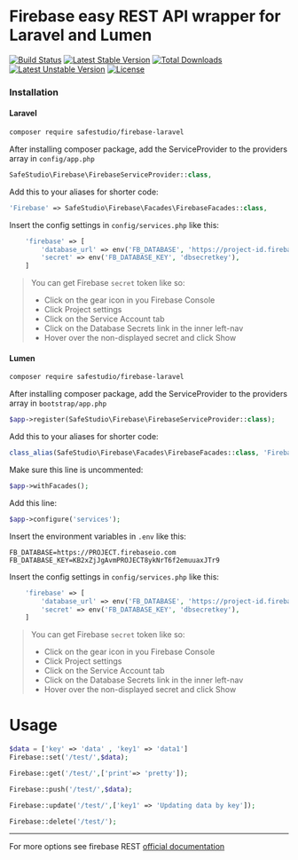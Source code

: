 
# Firebase easy REST API wrapper for Laravel and Lumen

[![Build Status](https://travis-ci.org/safestudio/firebase-laravel.svg?branch=master)](https://travis-ci.org/safestudio/firebase-laravel)
[![Latest Stable Version](https://poser.pugx.org/safestudio/firebase-laravel/v/stable)](https://packagist.org/packages/safestudio/firebase-laravel) 
[![Total Downloads](https://poser.pugx.org/safestudio/firebase-laravel/downloads)](https://packagist.org/packages/safestudio/firebase-laravel) 
[![Latest Unstable Version](https://poser.pugx.org/safestudio/firebase-laravel/v/unstable)](https://packagist.org/packages/safestudio/firebase-laravel)
[![License](https://poser.pugx.org/safestudio/firebase-laravel/license)](https://packagist.org/packages/safestudio/firebase-laravel) 

### Installation

#### Laravel

```bash
composer require safestudio/firebase-laravel
```
After installing composer package, add the ServiceProvider to the providers array in `config/app.php`

```php
SafeStudio\Firebase\FirebaseServiceProvider::class,
```

Add this to your aliases for shorter code:

```php
'Firebase' => SafeStudio\Firebase\Facades\FirebaseFacades::class,
```

Insert the config settings in `config/services.php` like this:

```php
    'firebase' => [
        'database_url' => env('FB_DATABASE', 'https://project-id.firebaseio.com/'),
        'secret' => env('FB_DATABASE_KEY', 'dbsecretkey'),
    ]
```

> You can get Firebase `secret` token like so:
> - Click on the gear icon in you Firebase Console
> - Click Project settings
> - Click on the Service Account tab
> - Click on the Database Secrets link in the inner left-nav
> - Hover over the non-displayed secret and click Show

#### Lumen


```bash
composer require safestudio/firebase-laravel
```
After installing composer package, add the ServiceProvider to the providers array in `bootstrap/app.php`

```php
$app->register(SafeStudio\Firebase\FirebaseServiceProvider::class);
```

Add this to your aliases for shorter code:

```php
class_alias(SafeStudio\Firebase\Facades\FirebaseFacades::class, 'Firebase');
```

Make sure this line is uncommented:

```php
$app->withFacades();
```

Add this line:

```php
$app->configure('services');
```

Insert the environment variables in `.env` like this:

```
FB_DATABASE=https://PROJECT.firebaseio.com
FB_DATABASE_KEY=KB2xZjJgAvmPROJECT8ykNrT6f2emuuaxJTr9
```

Insert the config settings in `config/services.php` like this:

```php
    'firebase' => [
        'database_url' => env('FB_DATABASE', 'https://project-id.firebaseio.com/'),
        'secret' => env('FB_DATABASE_KEY', 'dbsecretkey'),
    ]
```

> You can get Firebase `secret` token like so:
> - Click on the gear icon in you Firebase Console
> - Click Project settings
> - Click on the Service Account tab
> - Click on the Database Secrets link in the inner left-nav
> - Hover over the non-displayed secret and click Show

# Usage

```php
$data = ['key' => 'data' , 'key1' => 'data1']
Firebase::set('/test/',$data); 

Firebase::get('/test/',['print'=> 'pretty']);

Firebase::push('/test/',$data); 

Firebase::update('/test/',['key1' => 'Updating data by key']); 

Firebase::delete('/test/'); 
```

----
For more options see firebase REST [official documentation](https://firebase.google.com/docs/database/rest/start) 







